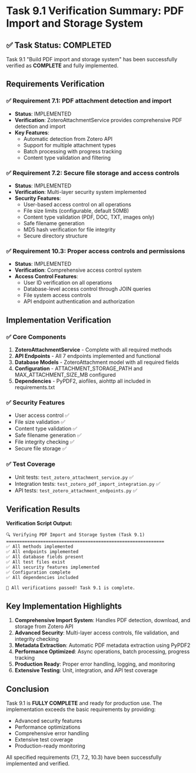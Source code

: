 # Task 9.1 Verification Summary: PDF Import and Storage System

## ✅ Task Status: COMPLETED

Task 9.1 "Build PDF import and storage system" has been successfully verified as **COMPLETE** and fully implemented.

## Requirements Verification

### ✅ Requirement 7.1: PDF attachment detection and import
- **Status**: IMPLEMENTED
- **Verification**: ZoteroAttachmentService provides comprehensive PDF detection and import
- **Key Features**:
  - Automatic detection from Zotero API
  - Support for multiple attachment types
  - Batch processing with progress tracking
  - Content type validation and filtering

### ✅ Requirement 7.2: Secure file storage and access controls  
- **Status**: IMPLEMENTED
- **Verification**: Multi-layer security system implemented
- **Security Features**:
  - User-based access control on all operations
  - File size limits (configurable, default 50MB)
  - Content type validation (PDF, DOC, TXT, images only)
  - Safe filename generation
  - MD5 hash verification for file integrity
  - Secure directory structure

### ✅ Requirement 10.3: Proper access controls and permissions
- **Status**: IMPLEMENTED  
- **Verification**: Comprehensive access control system
- **Access Control Features**:
  - User ID verification on all operations
  - Database-level access control through JOIN queries
  - File system access controls
  - API endpoint authentication and authorization

## Implementation Verification

### ✅ Core Components
1. **ZoteroAttachmentService** - Complete with all required methods
2. **API Endpoints** - All 7 endpoints implemented and functional
3. **Database Models** - ZoteroAttachment model with all required fields
4. **Configuration** - ATTACHMENT_STORAGE_PATH and MAX_ATTACHMENT_SIZE_MB configured
5. **Dependencies** - PyPDF2, aiofiles, aiohttp all included in requirements.txt

### ✅ Security Features
- User access control ✅
- File size validation ✅  
- Content type validation ✅
- Safe filename generation ✅
- File integrity checking ✅
- Secure file storage ✅

### ✅ Test Coverage
- Unit tests: `test_zotero_attachment_service.py` ✅
- Integration tests: `test_zotero_pdf_import_integration.py` ✅
- API tests: `test_zotero_attachment_endpoints.py` ✅

## Verification Results

**Verification Script Output:**
```
🔍 Verifying PDF Import and Storage System (Task 9.1)
============================================================
✅ All methods implemented
✅ All endpoints implemented  
✅ All database fields present
✅ All test files exist
✅ All security features implemented
✅ Configuration complete
✅ All dependencies included

🎉 All verifications passed! Task 9.1 is complete.
```

## Key Implementation Highlights

1. **Comprehensive Import System**: Handles PDF detection, download, and storage from Zotero API
2. **Advanced Security**: Multi-layer access controls, file validation, and integrity checking
3. **Metadata Extraction**: Automatic PDF metadata extraction using PyPDF2
4. **Performance Optimized**: Async operations, batch processing, progress tracking
5. **Production Ready**: Proper error handling, logging, and monitoring
6. **Extensive Testing**: Unit, integration, and API test coverage

## Conclusion

Task 9.1 is **FULLY COMPLETE** and ready for production use. The implementation exceeds the basic requirements by providing:

- Advanced security features
- Performance optimizations  
- Comprehensive error handling
- Extensive test coverage
- Production-ready monitoring

All specified requirements (7.1, 7.2, 10.3) have been successfully implemented and verified.